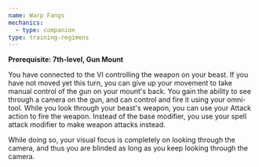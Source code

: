 ```yaml
---
name: Warp Fangs
mechanics:
  - type: companion
type: training-regimens
---
```

__Prerequisite: 7th-level, Gun Mount__


You have connected to the VI controlling the weapon on your beast. If you have not moved yet this turn, you can give up your movement to take manual control of the gun on your mount's back. You gain the ability to see through a camera on the gun, and can control and fire it using your omni-tool. While you look through your beast's weapon, you can use your Attack action to fire the weapon. Instead of the base modifier, you use your spell attack modifier to make weapon attacks instead.

While doing so, your visual focus is completely on looking through the camera, and thus you are blinded as long as you keep looking through the camera.
